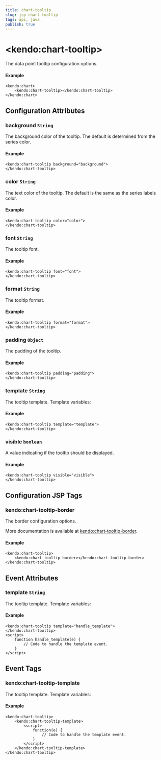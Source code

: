 ```yaml
---
title: chart-tooltip
slug: jsp-chart-tooltip
tags: api, java
publish: true
---
```


# \<kendo:chart-tooltip\>

The data point tooltip configuration options.

#### Example
    <kendo:chart>
        <kendo:chart-tooltip></kendo:chart-tooltip>
    </kendo:chart>

## Configuration Attributes

### background `String`

The background color of the tooltip. The default is determined from the series color.

#### Example
    <kendo:chart-tooltip background="background">
    </kendo:chart-tooltip>

### color `String`

The text color of the tooltip. The default is the same as the series labels color.

#### Example
    <kendo:chart-tooltip color="color">
    </kendo:chart-tooltip>

### font `String`

The tooltip font.

#### Example
    <kendo:chart-tooltip font="font">
    </kendo:chart-tooltip>

### format `String`

The tooltip format.

#### Example
    <kendo:chart-tooltip format="format">
    </kendo:chart-tooltip>

### padding `Object`

The padding of the tooltip.

#### Example
    <kendo:chart-tooltip padding="padding">
    </kendo:chart-tooltip>

### template `String`

The tooltip template.
Template variables:

#### Example
    <kendo:chart-tooltip template="template">
    </kendo:chart-tooltip>

### visible `boolean`

A value indicating if the tooltip should be displayed.

#### Example
    <kendo:chart-tooltip visible="visible">
    </kendo:chart-tooltip>


##  Configuration JSP Tags

### kendo:chart-tooltip-border

The border configuration options.

More documentation is available at [kendo:chart-tooltip-border](chart/tooltip-border).

#### Example

    <kendo:chart-tooltip>
        <kendo:chart-tooltip-border></kendo:chart-tooltip-border>
    </kendo:chart-tooltip>


## Event Attributes

### template `String`

The tooltip template.
Template variables:

#### Example
    <kendo:chart-tooltip template="handle_template">
    </kendo:chart-tooltip>
    <script>
        function handle_template(e) {
            // Code to handle the template event.
        }
    </script>

## Event Tags

### kendo:chart-tooltip-template

The tooltip template.
Template variables:

#### Example
    <kendo:chart-tooltip>
        <kendo:chart-tooltip-template>
            <script>
                function(e) {
                    // Code to handle the template event.
                }
            </script>
        </kendo:chart-tooltip-template>
    </kendo:chart-tooltip>

